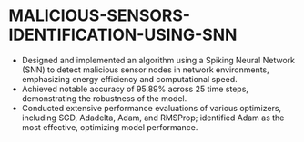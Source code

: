# MALICIOUS-SENSORS-IDENTIFICATION-USING-SNN
<ul>

<li> Designed and implemented an algorithm using a Spiking Neural Network (SNN) to detect malicious sensor nodes in network environments, emphasizing energy efficiency and computational speed.</li>
<li>Achieved notable accuracy of 95.89% across 25 time steps, demonstrating the robustness of the model.
</li>
<li> Conducted extensive performance evaluations of various optimizers, including SGD, Adadelta, Adam, and RMSProp; identified Adam as the most effective, optimizing model performance.
</li>
</ul>

